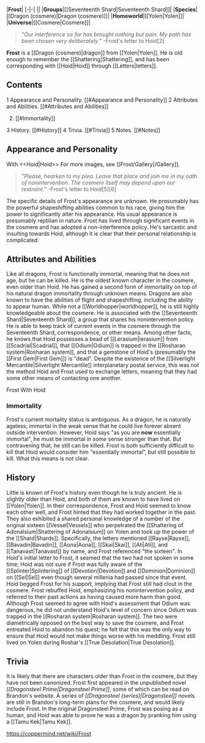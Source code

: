|**Frost**|
|-|-|
||
|**Groups**|[[Seventeenth Shard\|Seventeenth Shard]]|
|**Species**|[[Dragon (cosmere)\|Dragon (cosmere)]]|
|**Homeworld**|[[Yolen\|Yolen]]|
|**Universe**|[[Cosmere\|Cosmere]]|

>“*Our interference so far has brought nothing but pain. My path has been chosen very deliberately.*”
\-Frost's letter to Hoid[2]


**Frost** is a [[Dragon (cosmere)\|dragon]] from [[Yolen\|Yolen]]. He is old enough to remember the [[Shattering\|Shattering]], and has been corresponding with [[Hoid\|Hoid]] through [[Letters\|letters]].

## Contents

1 Appearance and Personality. [[#Appearance and Personality]] 
2 Attributes and Abilities. [[#Attributes and Abilities]] 

2. [[#Immortality]] 


3 History. [[#History]] 
4 Trivia. [[#Trivia]] 
5 Notes. [[#Notes]] 


## Appearance and Personality
  With <<Hoid\|Hoid>>
For more images, see [[Frost/Gallery\|/Gallery]].
>“*Please, hearken to my plea. Leave that place and join me in my oath of nonintervention. The cosmere itself may depend upon our restraint.*”
\-Frost's letter to Hoid[5][6]


The specific details of Frost's appearance are unknown. He presumably has the powerful shapeshifting abilities common to his race, giving him the power to significantly alter his appearance. His usual appearance is presumably reptilian in nature.
Frost has lived through significant events in the cosmere and has adopted a non-interference policy. He's sarcastic and insulting towards Hoid, although it is clear that their personal relationship is complicated.

## Attributes and Abilities
Like all dragons, Frost is functionally immortal, meaning that he does not age, but he can be killed. He is the oldest known character in the cosmere, even older than Hoid. He has gained a second form of immortality on top of his natural dragon immortality through unknown means.
Dragons are also known to have the abilities of flight and shapeshifting, including the ability to appear human.
While not a [[Worldhopper\|worldhopper]], he is still highly knowledgeable about the cosmere. He is associated with the [[Seventeenth Shard\|Seventeenth Shard]], a group that shares his nonintervention policy. He is able to keep track of current events in the cosmere through the Seventeenth Shard, correspondence, or other means. Among other facts, he knows that Hoid possesses a bead of [[Lerasium\|lerasium]] from [[Scadrial\|Scadrial]], that [[Odium\|Odium]] is trapped in the [[Rosharan system\|Rosharan system]], and that a gemstone of Hoid's (presumably the [[First Gem\|First Gem]]) is "dead". Despite the existence of the [[Silverlight Mercantile\|Silverlight Mercantile]] interplanetary postal service, this was not the method Hoid and Frost used to exchange letters, meaning that they had some other means of contacting one another.

  Frost With Hoid
### Immortality
Frost's current mortality status is ambiguous. As a dragon, he is naturally ageless; immortal in the weak sense that he could live forever absent outside intervention. However, Hoid says "as you are **now** essentially immortal", he must be immortal in *some* sense stronger than that. But contravening that, he still can be killed. Frost is both sufficiently difficult to kill that Hoid would consider him "essentially immortal", but still possible to kill. What this means is not clear.

## History
Little is known of Frost's history even though he is truly ancient. He is slightly older than Hoid, and both of them are known to have lived on [[Yolen\|Yolen]]. In their correspondence, Frost and Hoid seemed to know each other well, and Frost hinted that they had worked together in the past. They also exhibited a shared personal knowledge of a number of the original sixteen [[Vessel\|Vessels]] who perpetrated the [[Shattering of Adonalsium\|Shattering of Adonalsium]] on Yolen and took up the power of the [[Shard\|Shards]]. Specifically, the letters mentioned [[Rayse\|Rayse]], [[Bavadin\|Bavadin]], [[Aona\|Aona]], [[Skai\|Skai]], [[Ati\|Ati]], and [[Tanavast\|Tanavast]] by name, and Frost referenced "the sixteen".
In Hoid's initial letter to Frost, it seemed that the two had not spoken in some time; Hoid was not sure if Frost was fully aware of the [[Splinter\|Splintering]] of [[Devotion\|Devotion]] and [[Dominion\|Dominion]] on [[Sel\|Sel]] even though several millenia had passed since that event. Hoid begged Frost for his support, implying that Frost still had clout in the cosmere. Frost rebuffed Hoid, emphasizing his nonintervention policy, and referred to their past actions as having caused more harm than good. Although Frost seemed to agree with Hoid's assessment that Odium was dangerous, he did not understand Hoid's level of concern since Odium was trapped in the [[Rosharan system\|Rosharan system]]. The two were diametrically opposed on the best way to save the cosmere, and Frost entreated Hoid to abandon his quest; he felt that this was the only way to ensure that Hoid would not make things worse with his meddling.
Frost still lived on Yolen during Roshar's [[True Desolation\|True Desolation]].

## Trivia
It is likely that there are characters older than Frost in the cosmere, but they have not been canonized.
Frost first appeared in the unpublished novel *[[Dragonsteel Prime\|Dragonsteel Prime]]*, some of which can be read on Brandon's website. A series of *[[Dragonsteel (series)\|Dragonsteel]]* novels are still in Brandon's long-term plans for the cosmere, and would likely include Frost.
In the original Dragonsteel Prime, Frost was posing as a human, and Hoid was able to prove he was a dragon by pranking him using a [[Tamu Kek\|Tamu Kek]].


https://coppermind.net/wiki/Frost